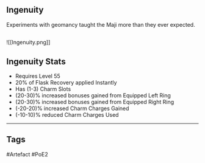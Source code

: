 ## Ingenuity
Experiments with geomancy taught
the Maji more than they ever expected.
##
![[Ingenuity.png]]
## Ingenuity Stats
- Requires Level 55
- 20% of Flask Recovery applied Instantly
- Has (1-3) Charm Slots
- (20-30)% increased bonuses gained from Equipped Left Ring
- (20-30)% increased bonuses gained from Equipped Right Ring
- (-20-20)% increased Charm Charges Gained
- (-10-10)% reduced Charm Charges Used


---
## Tags
#Artefact
#PoE2